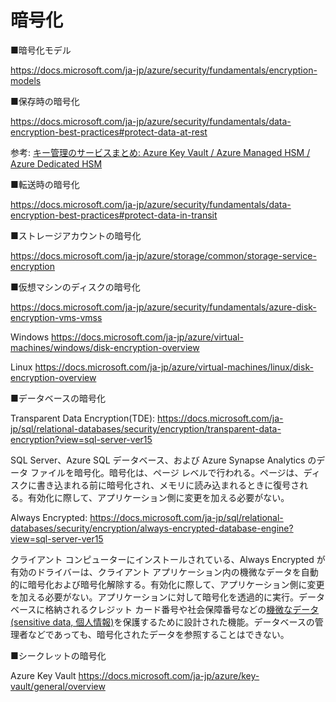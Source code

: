 # 暗号化

■暗号化モデル

https://docs.microsoft.com/ja-jp/azure/security/fundamentals/encryption-models

■保存時の暗号化

https://docs.microsoft.com/ja-jp/azure/security/fundamentals/data-encryption-best-practices#protect-data-at-rest

参考: [キー管理のサービスまとめ: Azure Key Vault / Azure Managed HSM / Azure Dedicated HSM](https://github.com/hiryamada/notes/blob/main/AZ-204/pdf/mod07/%E3%82%AD%E3%83%BC%E7%AE%A1%E7%90%86%E3%82%B5%E3%83%BC%E3%83%93%E3%82%B9.pdf)

■転送時の暗号化

https://docs.microsoft.com/ja-jp/azure/security/fundamentals/data-encryption-best-practices#protect-data-in-transit


■ストレージアカウントの暗号化

https://docs.microsoft.com/ja-jp/azure/storage/common/storage-service-encryption

■仮想マシンのディスクの暗号化

https://docs.microsoft.com/ja-jp/azure/security/fundamentals/azure-disk-encryption-vms-vmss

Windows
https://docs.microsoft.com/ja-jp/azure/virtual-machines/windows/disk-encryption-overview

Linux
https://docs.microsoft.com/ja-jp/azure/virtual-machines/linux/disk-encryption-overview

■データベースの暗号化

Transparent Data Encryption(TDE):
https://docs.microsoft.com/ja-jp/sql/relational-databases/security/encryption/transparent-data-encryption?view=sql-server-ver15

SQL Server、Azure SQL データベース、および Azure Synapse Analytics のデータ ファイルを暗号化。暗号化は、ページ レベルで行われる。ページは、ディスクに書き込まれる前に暗号化され、メモリに読み込まれるときに復号される。有効化に際して、アプリケーション側に変更を加える必要がない。

Always Encrypted:
https://docs.microsoft.com/ja-jp/sql/relational-databases/security/encryption/always-encrypted-database-engine?view=sql-server-ver15

クライアント コンピューターにインストールされている、Always Encrypted が有効のドライバーは、クライアント アプリケーション内の機微なデータを自動的に暗号化および暗号化解除する。有効化に際して、アプリケーション側に変更を加える必要がない。アプリケーションに対して暗号化を透過的に実行。データベースに格納されるクレジット カード番号や社会保障番号などの[機微なデータ(sensitive data, 個人情報)](https://www.lrm.jp/security_magazine/sensitive-pii/)を保護するために設計された機能。データベースの管理者などであっても、暗号化されたデータを参照することはできない。

■シークレットの暗号化

Azure Key Vault
https://docs.microsoft.com/ja-jp/azure/key-vault/general/overview
